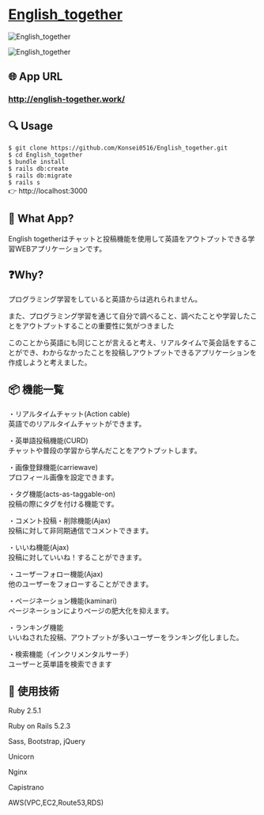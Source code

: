 # <a href="http://english-together.work/">English_together</a>

![English_together](https://gyazo.com/5aecf8db51e4a501826053a0461787c9/raw)

![English_together](https://gyazo.com/8f9425b53f7ed892ef366a8a9037a347/raw)

## 🌐 App URL

### **http://english-together.work/**  

## 🔍 Usage

`$ git clone https://github.com/Konsei0516/English_together.git`<br>
`$ cd English_together`<br>
`$ bundle install`<br>
`$ rails db:create`<br>
`$ rails db:migrate`<br>
`$ rails s`<br>
👉 http://localhost:3000

## 💬 What App?
English togetherはチャットと投稿機能を使用して英語をアウトプットできる学習WEBアプリケーションです。

## ❓Why?
<p>プログラミング学習をしていると英語からは逃れられません。</p>
<p>また、プログラミング学習を通じて自分で調べること、調べたことや学習したことをアウトプットすることの重要性に気がつきました</p>
<p>このことから英語にも同じことが言えると考え、リアルタイムで英会話をすることができ、わからなかったことを投稿しアウトプットできるアプリケーションを作成しようと考えました。</p>


## 📦 機能一覧
<p>・リアルタイムチャット(Action cable)<br>英語でのリアルタイムチャットができます。</p>
<p>・英単語投稿機能(CURD)<br>チャットや普段の学習から学んだことをアウトプットします。</p>
<p>・画像登録機能(carriewave)<br>プロフィール画像を設定できます。</p>
<p>・タグ機能(acts-as-taggable-on)<br>投稿の際にタグを付ける機能です。</p>
<p>・コメント投稿・削除機能(Ajax)<br>投稿に対して非同期通信でコメントできます。</p>
<p>・いいね機能(Ajax)<br>投稿に対していいね！することができます。</p>
<p>・ユーザーフォロー機能(Ajax)<br>他のユーザーをフォローすることができます。</p>
<p>・ページネーション機能(kaminari)<br>ページネーションによりページの肥大化を抑えます。</p>
<p>・ランキング機能<br>いいねされた投稿、アウトプットが多いユーザーをランキング化しました。</p>
<P>・検索機能（インクリメンタルサーチ）<br>ユーザーと英単語を検索できます</p>


## 📗 使用技術
<p>Ruby 2.5.1</p>
<p>Ruby on Rails 5.2.3</p>
<p>Sass, Bootstrap, jQuery</p>
<p>Unicorn</p>
<p>Nginx</p>
<p>Capistrano</p>
<p>AWS(VPC,EC2,Route53,RDS)</p>
